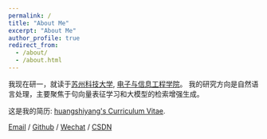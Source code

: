 ```yaml
---
permalink: /
title: "About Me"
excerpt: "About Me"
author_profile: true
redirect_from: 
  - /about/
  - /about.html
---
```




我现在研一，就读于[苏州科技大学](https://www.usts.edu.cn/), [电子与信息工程学院](https://eie.usts.edu.cn/)。 我的研究方向是自然语言处理，主要聚焦于句向量表征学习和大模型的检索增强生成。

这是我的简历: [huangshiyang's Curriculum Vitae](../assets/Curriculum_Vitae.pdf).

[Email](1347597531@qq.com) / [Github](https://github.com/EEE1even) / [Wechat](../images/wechat.jpg) / [CSDN](https://blog.csdn.net/weixin_48435461?spm=1000.2115.3001.5343)



